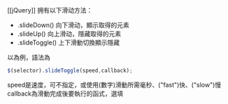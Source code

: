[[jQuery]] 拥有以下滑动方法：

-   .slideDown()  向下滑动，顯示取得的元素
-   .slideUp()  向上滑动，隱藏取得的元素
-   .slideToggle()  上下滑動切換顯示隱藏

以為例，語法為
```js
$(selector).slideToggle(speed,callback);
```
speed是速度，可不指定，或使用(數字)滑動所需毫秒、("fast")快、("slow")慢
callback為滑動完成後要執行的函式，選填